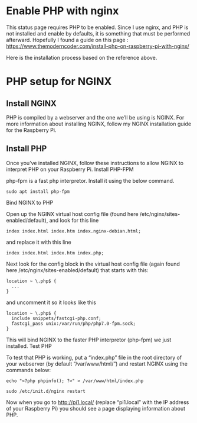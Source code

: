 # Enable PHP with nginx

This status page requires PHP to be enabled. Since I use nginx, and PHP is not installed and enable by defaults, it is something that must be performed afterward. Hopefully I found a guide on this page : https://www.themoderncoder.com/install-php-on-raspberry-pi-with-nginx/

Here is the installation process based on the reference above.

# PHP setup for NGINX

##  Install NGINX

PHP is compiled by a webserver and the one we’ll be using is NGINX. For more information about installing NGINX, follow my NGINX installation guide for the Raspberry Pi.

## Install PHP

Once you’ve installed NGINX, follow these instructions to allow NGINX to interpret PHP on your Raspberry Pi.
Install PHP-FPM

php-fpm is a fast php interpretor. Install it using the below command.

```
sudo apt install php-fpm
```

Bind NGINX to PHP

Open up the NGINX virtual host config file (found here /etc/nginx/sites-enabled/default), and look for this line

```
index index.html index.htm index.nginx-debian.html;
```

and replace it with this line

```
index index.html index.htm index.php;
```

Next look for the config block in the virtual host config file (again found here /etc/nginx/sites-enabled/default) that starts with this:

```
location ~ \.php$ {
  ...
}
```

and uncomment it so it looks like this

```
location ~ \.php$ {
  include snippets/fastcgi-php.conf;
  fastcgi_pass unix:/var/run/php/php7.0-fpm.sock;
}
```

This will bind NGINX to the faster PHP interpretor (php-fpm) we just installed.
Test PHP

To test that PHP is working, put a “index.php” file in the root directory of your webserver (by default “/var/www/html/”) and restart NGINX using the commands below:

```
echo "<?php phpinfo(); ?>" > /var/www/html/index.php

sudo /etc/init.d/nginx restart
```

Now when you go to http://pi1.local/ (replace “pi1.local” with the IP address of your Raspberry Pi) you should see a page displaying information about PHP.
